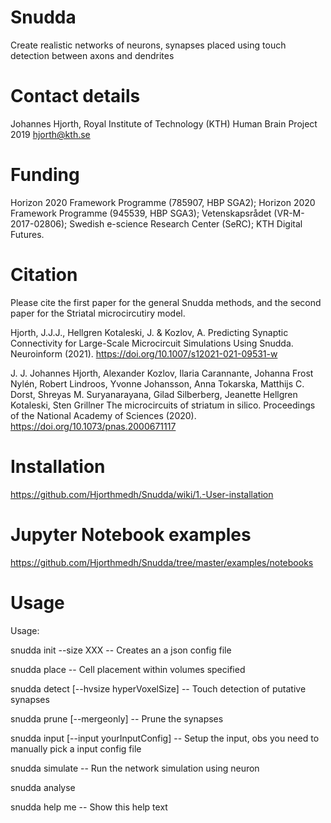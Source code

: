 # Snudda
Create realistic networks of neurons, synapses placed using touch detection between axons and dendrites

# Contact details
Johannes Hjorth, Royal Institute of Technology (KTH)
Human Brain Project 2019
hjorth@kth.se

# Funding
Horizon 2020 Framework Programme (785907, HBP SGA2); Horizon 2020 Framework Programme (945539, HBP SGA3); Vetenskapsrådet (VR-M-2017-02806); Swedish e-science Research Center (SeRC); KTH Digital Futures.

# Citation
Please cite the first paper for the general Snudda methods, and the second paper for the Striatal microcircutiry model.

Hjorth, J.J.J., Hellgren Kotaleski, J. & Kozlov, A. Predicting Synaptic Connectivity for Large-Scale Microcircuit Simulations Using Snudda. Neuroinform (2021). https://doi.org/10.1007/s12021-021-09531-w

J. J. Johannes Hjorth, Alexander Kozlov, Ilaria Carannante, Johanna Frost Nylén, Robert Lindroos, Yvonne Johansson, Anna Tokarska, Matthijs C. Dorst, Shreyas M. Suryanarayana, Gilad Silberberg, Jeanette Hellgren Kotaleski, Sten Grillner
The microcircuits of striatum in silico. Proceedings of the National Academy of Sciences (2020). https://doi.org/10.1073/pnas.2000671117

# Installation

https://github.com/Hjorthmedh/Snudda/wiki/1.-User-installation

# Jupyter Notebook examples

https://github.com/Hjorthmedh/Snudda/tree/master/examples/notebooks

# Usage

  Usage:

  snudda init <networkPath> --size XXX
  -- Creates an a json config file

  snudda place <networkPath>
  -- Cell placement within volumes specified

  snudda detect <networkPath> [--hvsize hyperVoxelSize]
  -- Touch detection of putative synapses

  snudda prune <networkPath> [--mergeonly]
  -- Prune the synapses

  snudda input <networkPath> [--input yourInputConfig]
  -- Setup the input, obs you need to manually pick a input config file

  snudda simulate <networkPath>
  -- Run the network simulation using neuron

  snudda analyse <networkPath>

  snudda help me
  -- Show this help text

